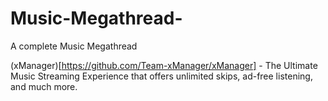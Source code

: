 # Music-Megathread-
A complete Music Megathread 



(xManager)[https://github.com/Team-xManager/xManager] - The Ultimate Music Streaming Experience that offers unlimited skips, ad-free listening, and much more.